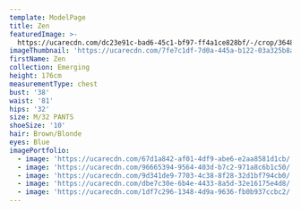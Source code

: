 ```yaml
---
template: ModelPage
title: Zen
featuredImage: >-
  https://ucarecdn.com/dc23e91c-bad6-45c1-bf97-ff4a1ce828bf/-/crop/3648x2161/0,198/-/preview/
imageThumbnail: 'https://ucarecdn.com/7fe7c1df-7d0a-445a-b122-03a325b8a491/'
firstName: Zen
collection: Emerging
height: 176cm
measurementType: chest
bust: '38'
waist: '81'
hips: '32'
size: M/32 PANTS
shoeSize: '10'
hair: Brown/Blonde
eyes: Blue
imagePortfolio:
  - image: 'https://ucarecdn.com/67d1a842-af01-4df9-abe6-e2aa8581d1cb/'
  - image: 'https://ucarecdn.com/96665394-9564-403d-b7c2-971a8c6b1c50/'
  - image: 'https://ucarecdn.com/9d341de9-7703-4c38-8f28-32d1bf794cb0/'
  - image: 'https://ucarecdn.com/dbe7c30e-6b4e-4433-8a5d-32e16175e4d8/'
  - image: 'https://ucarecdn.com/1df7c296-1348-4d9a-9636-fb0b937ccbc2/'
---
```


